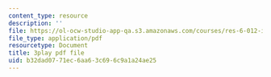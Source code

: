 ```yaml
---
content_type: resource
description: ''
file: https://ol-ocw-studio-app-qa.s3.amazonaws.com/courses/res-6-012-introduction-to-probability-spring-2018/b32dad0771ec6aa63c696c9a1a24ae25_xDN5Onmu0mk.pdf
file_type: application/pdf
resourcetype: Document
title: 3play pdf file
uid: b32dad07-71ec-6aa6-3c69-6c9a1a24ae25
---
```


